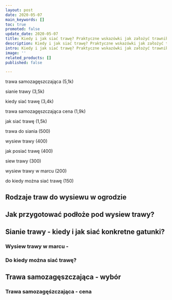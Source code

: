 ```yaml
---
layout: post
date: 2020-05-07
main_keywords: []
toc: true
promoted: false
update_date: 2020-05-07
title: Kiedy i jak siać trawę? Praktyczne wskazówki jak założyć trawnik
description: Kiedy i jak siać trawę? Praktyczne wskazówki jak założyć trawnik
intro: Kiedy i jak siać trawę? Praktyczne wskazówki jak założyć trawnik
image: ''
related_products: []
published: false

---
```

trawa samozagęszczająca (5,1k)

sianie trawy (3,5k)

kiedy siać trawę (3,4k)

trawa samozagęszczająca cena (1,9k)

jak siać trawę (1,5k)

trawa do siania (500)

wysiew trawy (400)

jak posiać trawę (400)

siew trawy (300)

wysiew trawy w marcu (200)

do kiedy można siać trawę (150)

## Rodzaje traw do wysiewu w ogrodzie

## Jak przygotować podłoże pod wysiew trawy?

## Sianie trawy - kiedy i jak siać konkretne gatunki?

### Wysiew trawy w marcu - 

### Do kiedy można siać trawę?

## Trawa samozagęszczająca - wybór 

### Trawa samozagęśzczająca - cena